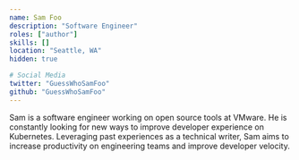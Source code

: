 ```yaml
---
name: Sam Foo
description: "Software Engineer"
roles: ["author"]
skills: []
location: "Seattle, WA"
hidden: true

# Social Media 
twitter: "GuessWhoSamFoo"
github: "GuessWhoSamFoo"
---
```


Sam is a software engineer working on open source tools at VMware. He is constantly looking for new ways to improve developer experience on Kubernetes. Leveraging past experiences as a technical writer, Sam aims to increase productivity on engineering teams and improve developer velocity.

<!--more-->
